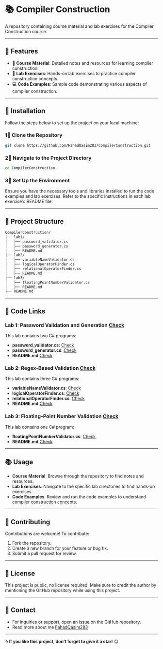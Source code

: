 # 📚 Compiler Construction

A repository containing course material and lab exercises for the Compiler Construction course.

---

## 👋 Features

- 🔧 **Course Material**: Detailed notes and resources for learning compiler construction.
- 🧪 **Lab Exercises**: Hands-on lab exercises to practice compiler construction concepts.
- 💻 **Code Examples**: Sample code demonstrating various aspects of compiler construction.

---

## 🚀 Installation

Follow the steps below to set up the project on your local machine:

### 1⃣ Clone the Repository

```bash
git clone https://github.com/FahadQasim283/CompilerConstruction.git
``` 
### 2⃣ Navigate to the Project Directory
```bash
cd CompilerConstruction
```
### 3⃣ Set Up the Environment
Ensure you have the necessary tools and libraries installed to run the code examples and lab exercises. Refer to the specific instructions in each lab exercise's README file.

---

## 📂 Project Structure

```bash
CompilerConstruction/
├── lab1/
│   ├── password_validator.cs
│   ├── password_generator.cs
│   ├── README.md
├── lab2/
│   ├── variableNameValidator.cs
│   ├── logicalOperatorFinder.cs
│   ├── relationalOperatorFinder.cs
│   ├── README.md
├── lab3/
│   ├── floatingPointNumberValidator.cs
│   ├── README.md
├── README.md
```

---

## 🧪 Code Links

### Lab 1: Password Validation and Generation [Check](lab1/)
This lab contains two C# programs:
- **password_validator.cs**: [Check](lab1/password_validator.cs)
- **password_generator.cs**: [Check](lab1/password_generator.cs)
- **README.md**:[Check](lab1/README.md)      

### Lab 2: Regex-Based Validation [Check](lab2/)
This lab contains three C# programs:
- **variableNameValidator.cs**: [Check](lab2/variableNameValidator.cs)
- **logicalOperatorFinder.cs**: [Check](lab2/logicalOperatorFinder.cs)
- **relationalOperatorFinder.cs**: [Check](lab2/relationalOperatorFinder.cs)
- **README.md**:[Check](lab2/README.md)      

### Lab 3: Floating-Point Number Validation [Check](lab3/)
This lab contains one C# program:
- **floatingPointNumberValidator.cs**: [Check](lab3/floatingPointNumberValidator.cs)
- **README.md**:[Check](lab3/README.md)

---

## 📚 Usage
- **Course Material**: Browse through the repository to find notes and resources.
- **Lab Exercises**: Navigate to the specific lab directories to find hands-on exercises.
- **Code Examples**: Review and run the code examples to understand compiler construction concepts.

---

## 🤝 Contributing
Contributions are welcome! To contribute:
1. Fork the repository.
2. Create a new branch for your feature or bug fix.
3. Submit a pull request for review.

---

## 📝 License
This project is public, no license required. Make sure to credit the author by mentioning the GitHub repository while using this project.

---

## 📧 Contact
- For inquiries or support, open an issue on the GitHub repository.
- Read more about me [FahadQasim283](https://github.com/FahadQasim283/)
---

**⭐️ If you like this project, don't forget to give it a star!** 😊

